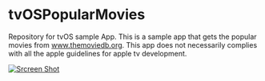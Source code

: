 # tvOSPopularMovies
Repository for  tvOS sample App. 
This is a sample app that gets the popular movies from www.themoviedb.org.
This app does not necessarily complies with all the apple guidelines for apple tv development.

[![Srcreen Shot](http://img.youtube.com/vi/NfrHzaq8O14/0.jpg)](https://youtu.be/NfrHzaq8O14)
